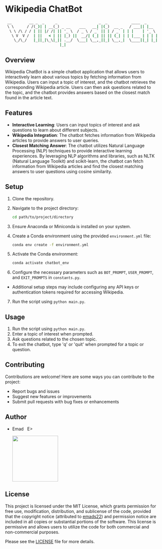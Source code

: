 # Wikipedia ChatBot

```cmd
 __        __ _  _     _                   _  _           ____  _             _    ____          _   
 \ \      / /(_)| | __(_) _ __    ___   __| |(_)  __ _   / ___|| |__    __ _ | |_ | __ )   ___  | |_ 
  \ \ /\ / / | || |/ /| || '_ \  / _ \ / _` || | / _` | | |    | '_ \  / _` || __||  _ \  / _ \ | __|
   \ V  V /  | ||   < | || |_) ||  __/| (_| || || (_| | | |___ | | | || (_| || |_ | |_) || (_) || |_ 
    \_/\_/   |_||_|\_\|_|| .__/  \___| \__,_||_| \__,_|  \____||_| |_| \__,_| \__||____/  \___/  \__|
                         |_|                                                                         
```

## Overview
Wikipedia ChatBot is a simple chatbot application that allows users to interactively learn about various topics by fetching information from Wikipedia. Users can input a topic of interest, and the chatbot retrieves the corresponding Wikipedia article. Users can then ask questions related to the topic, and the chatbot provides answers based on the closest match found in the article text.

## Features
- **Interactive Learning**: Users can input topics of interest and ask questions to learn about different subjects.
- **Wikipedia Integration**: The chatbot fetches information from Wikipedia articles to provide answers to user queries.
- **Closest Matching Answer**: The chatbot utilizes Natural Language Processing (NLP) techniques to provide interactive learning experiences. By leveraging NLP algorithms and libraries, such as NLTK (Natural Language Toolkit) and scikit-learn, the chatbot can fetch information from Wikipedia articles and find the closest matching answers to user questions using cosine similarity. 

## Setup
1. Clone the repository.
2. Navigate to the project directory:

   ```bash
   cd path/to/project/directory
   ```

3. Ensure Anaconda or Miniconda is installed on your system.
4. Create a Conda environment using the provided `environment.yml` file:

   ```bash
   conda env create -f environment.yml
   ```

5. Activate the Conda environment:

   ```bash
   conda activate chatbot_env
   ```

6. Configure the necessary parameters such as `BOT_PROMPT`, `USER_PROMPT`, and `EXIT_PROMPTS` in `constants.py`.
- Additional setup steps may include configuring any API keys or authentication tokens required for accessing Wikipedia.
7. Run the script using `python main.py`.

## Usage
1. Run the script using `python main.py`.
2. Enter a topic of interest when prompted.
3. Ask questions related to the chosen topic.
4. To exit the chatbot, type 'q' or 'quit' when prompted for a topic or question.

## Contributing
Contributions are welcome! Here are some ways you can contribute to the project:
- Report bugs and issues
- Suggest new features or improvements
- Submit pull requests with bug fixes or enhancements

## Author
- Emad &nbsp; E>
  
  [<img src="https://img.shields.io/badge/GitHub-Profile-blue?logo=github" width="150">](https://github.com/emads22)

## License
This project is licensed under the MIT License, which grants permission for free use, modification, distribution, and sublicense of the code, provided that the copyright notice (attributed to [emads22](https://github.com/emads22)) and permission notice are included in all copies or substantial portions of the software. This license is permissive and allows users to utilize the code for both commercial and non-commercial purposes.

Please see the [LICENSE](LICENSE) file for more details.